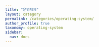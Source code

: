 ```yaml
---
title: "운영체제"
layout: category
permalink: /categories/operating-system/
author_profile: true
taxonomy: operating-system
sidebar:
  nav: docs
---
```


